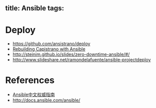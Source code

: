 title: Ansible
tags:
---

# Deploy
- <https://github.com/ansistrano/deploy>
- [Rebuilding Capistrano with Ansible](http://tech.taskrabbit.com/blog/2015/03/12/rebuilding-capistrano-with-ansible/)
- <http://steinim.github.io/slides/zero-downtime-ansible/#/>
- <http://www.slideshare.net/ramondelafuente/ansible-projectdeploy>

# References
- [Ansible中文权威指南](http://www.ansible.com.cn/docs/guide_rolling_upgrade.html#lamp-introduction)
- <http://docs.ansible.com/ansible/>
